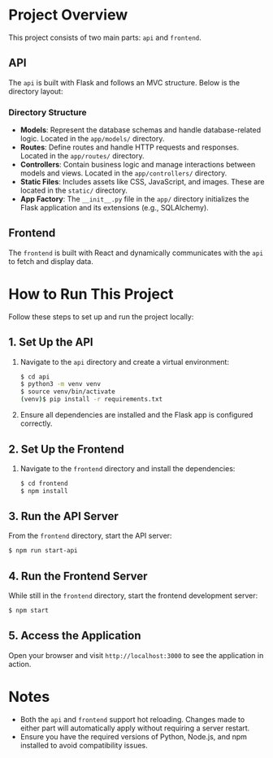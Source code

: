 # Project Overview

This project consists of two main parts: `api` and `frontend`.

## API
The `api` is built with Flask and follows an MVC structure. Below is the directory layout:

### Directory Structure
- **Models**: Represent the database schemas and handle database-related logic. Located in the `app/models/` directory.
- **Routes**: Define routes and handle HTTP requests and responses. Located in the `app/routes/` directory.
- **Controllers**: Contain business logic and manage interactions between models and views. Located in the `app/controllers/` directory.
- **Static Files**: Includes assets like CSS, JavaScript, and images. These are located in the `static/` directory.
- **App Factory**: The `__init__.py` file in the `app/` directory initializes the Flask application and its extensions (e.g., SQLAlchemy).

## Frontend
The `frontend` is built with React and dynamically communicates with the `api` to fetch and display data.

# How to Run This Project

Follow these steps to set up and run the project locally:

## 1. Set Up the API
1. Navigate to the `api` directory and create a virtual environment:

   ```bash
   $ cd api
   $ python3 -m venv venv
   $ source venv/bin/activate
   (venv)$ pip install -r requirements.txt
   ```

2. Ensure all dependencies are installed and the Flask app is configured correctly.

## 2. Set Up the Frontend
1. Navigate to the `frontend` directory and install the dependencies:

   ```bash
   $ cd frontend
   $ npm install
   ```

## 3. Run the API Server
From the `frontend` directory, start the API server:

```bash
$ npm run start-api
```

## 4. Run the Frontend Server
While still in the `frontend` directory, start the frontend development server:

```bash
$ npm start
```

## 5. Access the Application
Open your browser and visit `http://localhost:3000` to see the application in action.

# Notes
- Both the `api` and `frontend` support hot reloading. Changes made to either part will automatically apply without requiring a server restart.
- Ensure you have the required versions of Python, Node.js, and npm installed to avoid compatibility issues.
